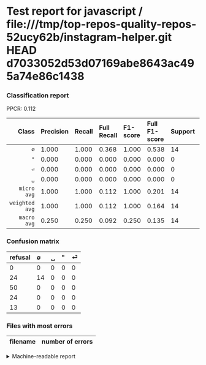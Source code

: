 # Test report for javascript / file:///tmp/top-repos-quality-repos-52ucy62b/instagram-helper.git HEAD d7033052d53d07169abe8643ac495a74e86c1438

### Classification report

PPCR: 0.112

| Class | Precision | Recall | Full Recall | F1-score | Full F1-score | Support | Full Support | PPCR |
|------:|:----------|:-------|:------------|:---------|:---------|:--------|:-------------|:-----|
| `∅` | 1.000| 1.000| 0.368| 1.000| 0.538| 14| 38| 0.368 |
| `"` | 0.000| 0.000| 0.000| 0.000| 0.000| 0| 24| 0.000 |
| `⏎` | 0.000| 0.000| 0.000| 0.000| 0.000| 0| 13| 0.000 |
| `␣` | 0.000| 0.000| 0.000| 0.000| 0.000| 0| 50| 0.000 |
| `micro avg` | 1.000| 1.000| 0.112| 1.000| 0.201| 14| 125| 0.112 |
| `weighted avg` | 1.000| 1.000| 0.112| 1.000| 0.164| 14| 125| 0.112 |
| `macro avg` | 0.250| 0.250| 0.092| 0.250| 0.135| 14| 125| 0.112 |

### Confusion matrix

|refusal|  ∅| ␣| "| ⏎| 
|:---|:---|:---|:---|:---|
|0 |0 |0 |0 |0 |
|24 |14 |0 |0 |0 |
|50 |0 |0 |0 |0 |
|24 |0 |0 |0 |0 |
|13 |0 |0 |0 |0 |

### Files with most errors

| filename | number of errors|
|:----:|:-----|

<details>
    <summary>Machine-readable report</summary>
```json
{
  "cl_report": {"\"": {"f1-score": 0.0, "precision": 0.0, "recall": 0.0, "support": 0}, "macro avg": {"f1-score": 0.25, "precision": 0.25, "recall": 0.25, "support": 14}, "micro avg": {"f1-score": 1.0, "precision": 1.0, "recall": 1.0, "support": 14}, "weighted avg": {"f1-score": 1.0, "precision": 1.0, "recall": 1.0, "support": 14}, "\u2205": {"f1-score": 1.0, "precision": 1.0, "recall": 1.0, "support": 14}, "\u23ce": {"f1-score": 0.0, "precision": 0.0, "recall": 0.0, "support": 0}, "\u2423": {"f1-score": 0.0, "precision": 0.0, "recall": 0.0, "support": 0}},
  "cl_report_full": {"\"": {"f1-score": 0.0, "precision": 0.0, "recall": 0.0, "support": 24}, "macro avg": {"f1-score": 0.1346153846153846, "precision": 0.25, "recall": 0.09210526315789473, "support": 125}, "micro avg": {"f1-score": 0.2014388489208633, "precision": 1.0, "recall": 0.112, "support": 125}, "weighted avg": {"f1-score": 0.1636923076923077, "precision": 0.304, "recall": 0.112, "support": 125}, "\u2205": {"f1-score": 0.5384615384615384, "precision": 1.0, "recall": 0.3684210526315789, "support": 38}, "\u23ce": {"f1-score": 0.0, "precision": 0.0, "recall": 0.0, "support": 13}, "\u2423": {"f1-score": 0.0, "precision": 0.0, "recall": 0.0, "support": 50}},
  "ppcr": 0.112
}
```
</details>
